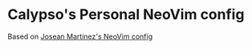 # Calypso's Personal NeoVim config

Based on [Josean Martinez's NeoVim config](https://www.josean.com/posts/how-to-setup-neovim-2024)
